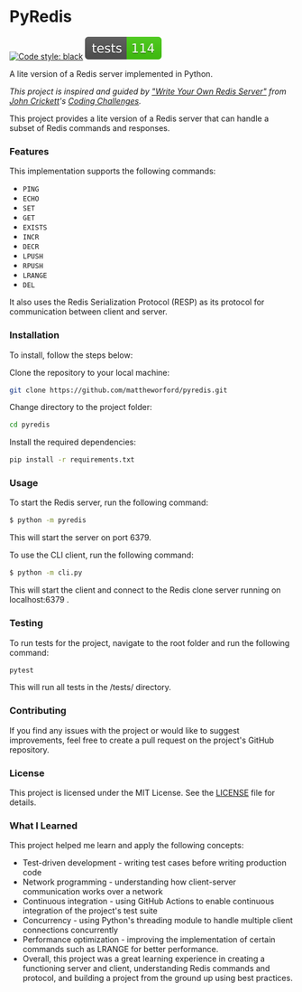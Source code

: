 # PyRedis

[![Code style: black](https://img.shields.io/badge/code%20style-black-000000.svg)](https://github.com/psf/black) [![Tests Status](./tests-badge.svg)](./reports/junit/report.html)

A lite version of a Redis server implemented in Python.

_This project is inspired and guided by ["Write Your Own Redis Server"](https://codingchallenges.fyi/challenges/challenge-redis) from [John Crickett](https://uk.linkedin.com/in/johncrickett)'s
[Coding Challenges](https://codingchallenges.fyi/)._

This project provides a lite version of a Redis server that can handle a subset of Redis commands and responses.

### Features

This implementation supports the following commands:

* `PING`
* `ECHO`
* `SET`
* `GET`
* `EXISTS`
* `INCR`
* `DECR`
* `LPUSH`
* `RPUSH`
* `LRANGE`
* `DEL`

It also uses the Redis Serialization Protocol (RESP) as its protocol for communication between client and server.

### Installation
To install, follow the steps below:

Clone the repository to your local machine:
```bash
git clone https://github.com/mattheworford/pyredis.git
```

Change directory to the project folder:
```bash
cd pyredis
```

Install the required dependencies:
```bash
pip install -r requirements.txt
```

### Usage

To start the Redis server, run the following command:

```bash
$ python -m pyredis
```

This will start the server on port 6379.

To use the CLI client, run the following command:

```bash
$ python -m cli.py
```
This will start the client and connect to the Redis clone server running on
localhost:6379
.

### Testing

To run tests for the project, navigate to the root folder and run the following command:

```bash
pytest
```
This will run all tests in the /tests/ directory.

### Contributing
If you find any issues with the project or would like to suggest improvements, feel free to create a pull request on the project's GitHub repository.

### License
This project is licensed under the MIT License. See the [LICENSE](LICENSE) file for details.

### What I Learned
This project helped me learn and apply the following concepts:

* Test-driven development - writing test cases before writing production code
* Network programming - understanding how client-server communication works over a network
* Continuous integration - using GitHub Actions to enable continuous integration of the project's test suite
* Concurrency - using Python's threading module to handle multiple client connections concurrently
* Performance optimization - improving the implementation of certain commands such as LRANGE for better performance.
* Overall, this project was a great learning experience in creating a functioning server and client, understanding Redis commands and protocol, and building a project from the ground up using best practices.